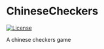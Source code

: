 # ChineseCheckers
[![License](http://img.shields.io/badge/License-MIT-brightgreen.svg)](LICENSE)

A chinese checkers game
